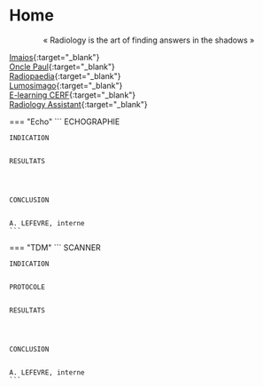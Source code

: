 # Home

<p style="text-align: center">« Radiology is the art of finding answers in the shadows »</p>

[Imaios](https://www.imaios.com/fr/login){:target="_blank"}  
[Oncle Paul](https://onclepaul.fr/){:target="_blank"}  
[Radiopaedia](https://radiopaedia.org/){:target="_blank"}  
[Lumosimago](https://lumosimago.fr){:target="_blank"}  
[E-learning CERF](https://elearning.radiologie.fr/){:target="_blank"}  
[Radiology Assistant](https://radiologyassistant.nl/){:target="_blank"}  

=== "Echo"
    ```
    ECHOGRAPHIE
      
    INDICATION


    RESULTATS




    CONCLUSION


    A. LEFEVRE, interne
    ```
=== "TDM"
    ```
    SCANNER
      
    INDICATION


    PROTOCOLE
    

    RESULTATS




    CONCLUSION


    A. LEFEVRE, interne
    ```